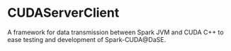 # CUDAServerClient  
A framework for data transmission between Spark JVM and CUDA C++ to ease testing and development of Spark-CUDA@DaSE.
